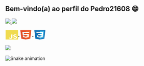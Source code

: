 ## Bem-vindo(a) ao perfil do Pedro21608 😁

 <div>
   <a href="https://github.com/Pedro21608">
   <img height="180em" src="https://github-readme-stats.vercel.app/api?username=Pedro21608&show_icons=true&theme=synthwave&include_all_commits=true&count_private=true"/>
   <img height="180em" src="https://github-readme-stats.vercel.app/api/top-langs/?username=Pedro21608&layout=compact&langs_count=6&theme=synthwave"/>

</div>
<div style="display: inline_block"><br>
  <img align="center" alt="Js" height="30" width="40" src="https://raw.githubusercontent.com/devicons/devicon/master/icons/javascript/javascript-plain.svg">
  <img align="center" alt="HTML" height="30" width="40" src="https://raw.githubusercontent.com/devicons/devicon/master/icons/html5/html5-original.svg">
  <img align="center" alt="CSS" height="30" width="40" src="https://raw.githubusercontent.com/devicons/devicon/master/icons/css3/css3-original.svg">
</div>
 
 <br>
 
 <div>
 <a href="
 https://www.youtube.com/channel/UCOnhDIh8KJj0MlmXvbOI06g" target="_blank"><img src="https://img.shields.io/badge/YouTube-FF0000?style=for-the-badge&logo=youtube&logoColor=white" target="_blank"></a>
 
  ![Snake animation](https://github.com/Pedro21608/Pedro21608/blob/output/github-contribution-grid-snake.svg)

</div>
